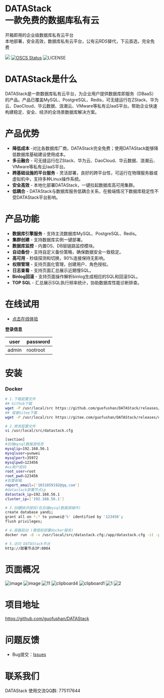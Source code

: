 <div>

<h1 style="border-bottom:none;">
    <b>DATAStack</b><br />
        一款免费的数据库私有云
    <br>
</h1>
<p>
开箱即用的企业级数据库私有云平台<br />
本地部署，安全高效，数据库私有云平台，公有云RDS替代，下云首选，完全免费
</p>
</div>
<div>

![](https://img.shields.io/badge/-x86_x64%20ARM%20Supports%20%E2%86%92-rgb\(84,56,255\)?style=flat-square\&logoColor=white\&logo=linux)
[![OSCS Status](https://www.oscs1024.com/platform/badge/cookieY/Yearning.svg?size=small)](https://www.murphysec.com/dr/nDuoncnUbuFMdrZsh7)
![LICENSE](https://img.shields.io/badge/license-AGPL%20-blue.svg)

</div>

# DATAStack是什么

DATAStack是一款数据库私有云平台，为企业用户提供数据库即服务（DBaaS）的产品。产品已覆盖MySQL、PostgreSQL、Redis，可无缝运行在ZStack、华为云、DaoCloud、华云数据、浪潮云、VMware等私有云IaaS平台。帮助企业快速构建稳定、安全、经济的全场景数据库解决方案。

# 产品优势

*   **降低成本** -对比各数据库厂商，DATAStack完全免费；使用DATAStack能够降低数据库基础建设使用成本。
*   **多云融合** - 可无缝运行在ZStack、华为云、DaoCloud、华云数据、浪潮云、VMware等私有云IaaS平台。
*   **跨基础设施的平台服务** - 灵活部署，良好的跨平台性，可运行在物理服务器或虚拟机中，支持多种Linux操作系统。
*   **安全高效** - 本地化部署DATAStack，一键拉起数据库高可用集群。
*   **低耦合** - DATAStack与数据库服务低耦合关系，在极端情况下数据库稳定性不受DATAStack平台影响。

# 产品功能

*   **数据库引擎服务** - 支持主流数据库MySQL、PostgreSQL、Redis。
*   **集群创建** - 支持数据库实例一键部署。
*   **数据库监控** - 内置OS、DB层链路监控模块。
*   **自动备份** - 支持自定义备份策略，确保数据安全一致稳定。
*   **高可用** - 秒级探测和切换，90%连接保持无影响。
*   **权限管理** - 支持页面化管理，创建用户、角色授权。
*   **日志查看** - 支持页面汇总展示近期慢SQL。
*   **Binlog回滚** - 支持页面操作解析binlog生成相应的SQL和回滚SQL。
*   **TOP SQL** - 汇总展示SQL执行频率统计，协助数据库性能诊断排查。

# 在线试用

*   [点击在线体验](http://60.205.0.241:8004/)

**登录信息**

| user  | password |
| ----- | -------- |
| admin | rootroot |

# 安装

### Docker

```bash
# 1.下载配置文件
## Github下载
wget -P /usr/local/src https://github.com/guofushan/DATAStack/releases/download/v1.1/datastack.cfg
## 或者Gitee下载
wget -P /usr/local/src https://gitee.com/guofushan/DATAStack/releases/download/v1.1/datastack.cfg

# 2.修改配置文件
vi /usr/local/src/datastack.cfg

[section]
#后端mysql数据源信息
mysqlip=192.168.56.1
mysqluser=yunwei
mysqlport=35972
mysqlpwd=123456
#os用户密码
root_user=root
root_pwd=123456
#告警邮箱
report_email=['1031059192@qq.com']
#datastack部署节点ip
datastack_ip=192.168.56.1
cluster_ip=['192.168.56.1']

# 3.创建DB并授权(在后端mysql数据源操作)
create database yandi;
grant all on *.* to yunwei@'%' identified by '123456';
flush privileges;

# 4.容器启动 (需提前部署docker服务)
docker run -d -v /usr/local/src/datastack.cfg:/app/datastack.cfg -it -p 8004:8004 -p 5001:5001 -p 9090:9090 -p 9093:9093 -p 3000:3000 -p 3001:3001 registry.cn-beijing.aliyuncs.com/datastack/datastack:latest

# 5.访问 DATAStack平台
http://部署节点IP:8004

```

# 页面概况
![image](https://github.com/user-attachments/assets/5add2fa6-9623-4f40-949c-73fe82356a01)
![image](https://github.com/user-attachments/assets/d8a6b738-4cbf-41d2-8da2-2bc394311cb7)
![11](https://github.com/guofushan/DATAStack/assets/48540932/1ac2cd3c-f7d6-4cfc-9100-2304ab04766f)
![clipboard4](https://github.com/guofushan/DATAStack/assets/48540932/0b23513b-9a12-43d8-aaf7-d1381fa7fda6)
![clipboard1](https://github.com/guofushan/DATAStack/assets/48540932/7daf1014-cea4-4bab-8c3d-4d232b40acf8)
![1](https://github.com/guofushan/DATAStack/assets/48540932/ece697ea-c461-4dc7-bcfc-18c9f9d60fed)
![2](https://github.com/guofushan/DATAStack/assets/48540932/3c10e361-bd13-47e1-82d8-6d316de2ea56)

# 项目地址

<https://github.com/guofushan/DATAStack>

# 问题反馈

*   Bug提交：[Issues](https://github.com/guofushan/DATAStack/issues)

# 联系我们

DATAStack 使用交流QQ群:  775117644 <br />
